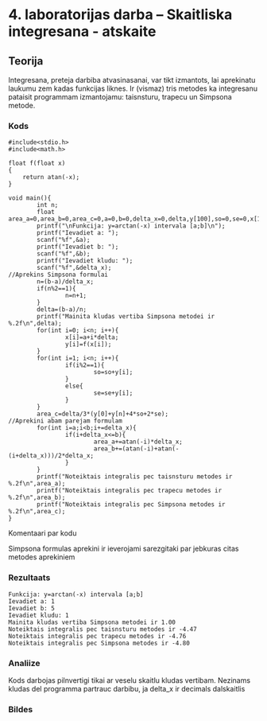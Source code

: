 # 4. laboratorijas darba – Skaitliska integresana - atskaite

## Teorija

Integresana, preteja darbiba atvasinasanai, var tikt izmantots, lai aprekinatu laukumu zem kadas funkcijas liknes.
Ir (vismaz) tris metodes ka integresanu pataisit programmam izmantojamu: taisnsturu, trapecu un Simpsona metode. 

### Kods
```
#include<stdio.h>
#include<math.h>

float f(float x)
{
    return atan(-x);
}

void main(){
        int n;
        float area_a=0,area_b=0,area_c=0,a=0,b=0,delta_x=0,delta,y[100],so=0,se=0,x[100];
        printf("\nFunkcija: y=arctan(-x) intervala [a;b]\n");
        printf("Ievadiet a: ");
        scanf("%f",&a);
        printf("Ievadiet b: ");
        scanf("%f",&b);
        printf("Ievadiet kludu: ");
        scanf("%f",&delta_x);
//Aprekins Simpsona formulai
        n=(b-a)/delta_x;
        if(n%2==1){
                n=n+1;
        }
        delta=(b-a)/n;
        printf("Mainita kludas vertiba Simpsona metodei ir %.2f\n",delta);
        for(int i=0; i<n; i++){
                x[i]=a+i*delta;
                y[i]=f(x[i]);
        }
        for(int i=1; i<n; i++){
                if(i%2==1){
                        so=so+y[i];
                }
                else{
                        se=se+y[i];
                }
        }
        area_c=delta/3*(y[0]+y[n]+4*so+2*se);
//Aprekini abam parejam formulam
        for(int i=a;i<b;i+=delta_x){
                if(i+delta_x<=b){
                        area_a+=atan(-i)*delta_x;
                        area_b+=(atan(-i)+atan(-(i+delta_x)))/2*delta_x;
                }
        }
        printf("Noteiktais integralis pec taisnsturu metodes ir %.2f\n",area_a);
        printf("Noteiktais integralis pec trapecu metodes ir %.2f\n",area_b);
        printf("Noteiktais integralis pec Simpsona metodes ir %.2f\n",area_c);
}
```
Komentaari par kodu 

Simpsona formulas aprekini ir ieverojami sarezgitaki par jebkuras citas metodes aprekiniem 

### Rezultaats
```
Funkcija: y=arctan(-x) intervala [a;b]
Ievadiet a: 1
Ievadiet b: 5
Ievadiet kludu: 1
Mainita kludas vertiba Simpsona metodei ir 1.00
Noteiktais integralis pec taisnsturu metodes ir -4.47
Noteiktais integralis pec trapecu metodes ir -4.76
Noteiktais integralis pec Simpsona metodes ir -4.80
```

### Analiize
  
Kods darbojas pilnvertigi tikai ar veselu skaitlu kludas vertibam. Nezinams kludas del programma partrauc darbibu, ja delta_x ir decimals dalskaitlis

### Bildes
